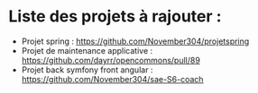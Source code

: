 # Liste des projets à rajouter : 

- Projet spring : https://github.com/November304/projetspring
- Projet de maintenance applicative : https://github.com/dayrr/opencommons/pull/89
- Projet back symfony front angular : https://github.com/November304/sae-S6-coach
